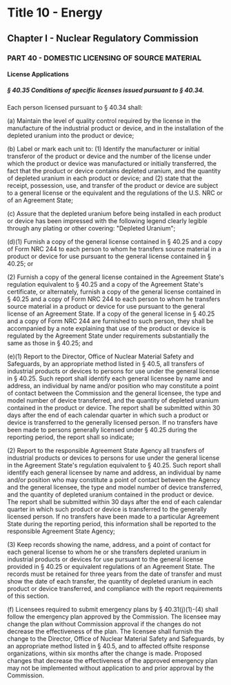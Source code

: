 
# Title 10 - Energy
## Chapter I - Nuclear Regulatory Commission
### PART 40 - DOMESTIC LICENSING OF SOURCE MATERIAL
#### License Applications
##### § 40.35 Conditions of specific licenses issued pursuant to § 40.34.

Each person licensed pursuant to § 40.34 shall:

(a) Maintain the level of quality control required by the license in the manufacture of the industrial product or device, and in the installation of the depleted uranium into the product or device;

(b) Label or mark each unit to: (1) Identify the manufacturer or initial transferor of the product or device and the number of the license under which the product or device was manufactured or initially transferred, the fact that the product or device contains depleted uranium, and the quantity of depleted uranium in each product or device; and (2) state that the receipt, possession, use, and transfer of the product or device are subject to a general license or the equivalent and the regulations of the U.S. NRC or of an Agreement State;

(c) Assure that the depleted uranium before being installed in each product or device has been impressed with the following legend clearly legible through any plating or other covering: "Depleted Uranium";

(d)(1) Furnish a copy of the general license contained in § 40.25 and a copy of Form NRC 244 to each person to whom he transfers source material in a product or device for use pursuant to the general license contained in § 40.25; or

(2) Furnish a copy of the general license contained in the Agreement State's regulation equivalent to § 40.25 and a copy of the Agreement State's certificate, or alternately, furnish a copy of the general license contained in § 40.25 and a copy of Form NRC 244 to each person to whom he transfers source material in a product or device for use pursuant to the general license of an Agreement State. If a copy of the general license in § 40.25 and a copy of Form NRC 244 are furnished to such person, they shall be accompanied by a note explaining that use of the product or device is regulated by the Agreement State under requirements substantially the same as those in § 40.25; and

(e)(1) Report to the Director, Office of Nuclear Material Safety and Safeguards, by an appropriate method listed in § 40.5, all transfers of industrial products or devices to persons for use under the general license in § 40.25. Such report shall identify each general licensee by name and address, an individual by name and/or position who may constitute a point of contact between the Commission and the general licensee, the type and model number of device transferred, and the quantity of depleted uranium contained in the product or device. The report shall be submitted within 30 days after the end of each calendar quarter in which such a product or device is transferred to the generally licensed person. If no transfers have been made to persons generally licensed under § 40.25 during the reporting period, the report shall so indicate;

(2) Report to the responsible Agreement State Agency all transfers of industrial products or devices to persons for use under the general license in the Agreement State's regulation equivalent to § 40.25. Such report shall identify each general licensee by name and address, an individual by name and/or position who may constitute a point of contact between the Agency and the general licensee, the type and model number of device transferred, and the quantity of depleted uranium contained in the product or device. The report shall be submitted within 30 days after the end of each calendar quarter in which such product or device is transferred to the generally licensed person. If no transfers have been made to a particular Agreement State during the reporting period, this information shall be reported to the responsible Agreement State Agency;

(3) Keep records showing the name, address, and a point of contact for each general license to whom he or she transfers depleted uranium in industrial products or devices for use pursuant to the general license provided in § 40.25 or equivalent regulations of an Agreement State. The records must be retained for three years from the date of transfer and must show the date of each transfer, the quantity of depleted uranium in each product or device transferred, and compliance with the report requirements of this section.

(f) Licensees required to submit emergency plans by § 40.31(j)(1)-(4) shall follow the emergency plan approved by the Commission. The licensee may change the plan without Commission approval if the changes do not decrease the effectiveness of the plan. The licensee shall furnish the change to the Director, Office of Nuclear Material Safety and Safeguards, by an appropriate method listed in § 40.5, and to affected offsite response organizations, within six months after the change is made. Proposed changes that decrease the effectiveness of the approved emergency plan may not be implemented without application to and prior approval by the Commission.
